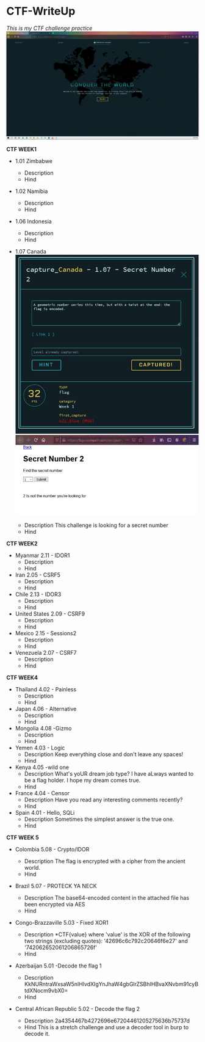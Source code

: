 # CTF-WriteUp
*This is my CTF challenge practice*
![Image of homepg](https://github.com/noiaa990/CTF-WriteUp/blob/ce17d3d419ce397a7234dd65ee0e540992c99559/CTF_Homepage.gif)



**CTF WEEK1** 
- 1.01 Zimbabwe 
   - Description
   - Hind
   
- 1.02 Namibia 
   - Description
   - Hind


- 1.06 Indonesia
   - Description
   - Hind
   
- 1.07 Canada
  ![Image](https://github.com/noiaa990/CTF-WriteUp/blob/main/107canada.JPG)
  ![Image](https://github.com/noiaa990/CTF-WriteUp/blob/main/107canada_2.JPG) 
  
   - Description
     This challenge is looking for a secret number
   - Hind


 
   
   
   
   
   
   
   
   
   
**CTF WEEK2**
 - Myanmar 2.11 - IDOR1
   - Description
   - Hind
 - Iran 2.05 - CSRF5
   - Description
   - Hind
 - Chile 2.13 - IDOR3
   - Description
   - Hind
 - United States 2.09 - CSRF9
   - Description
   - Hind
 - Mexico 2.15 - Sessions2
   - Description
   - Hind
 - Venezuela 2.07 - CSRF7
   - Description
   - Hind
 
  
**CTF WEEK4**
 - Thailand 4.02 - Painless
   - Description
   - Hind
 - Japan 4.06 - Alternative
   - Description
   - Hind
 - Mongolia 4.08 -Gizmo
   - Description
   - Hind
 - Yemen 4.03 - Logic
   - Description
     Keep everything close and don't leave any spaces!
   - Hind 
 - Kenya 4.05 -wild one
   - Description
     What's yoUR dream job type? I have aLways wanted to be a flag holder. 
     I hope my dream comes true.
   - Hind 
 - France 4.04 - Censor
   - Description
     Have you read any interesting comments recently?
   - Hind  
 - Spain 4.01 - Hello, SQLi
   - Description
     Sometimes the simplest answer is the true one.
   - Hind
  
  
**CTF WEEK 5**
 - Colombia 5.08 - Crypto/IDOR
   - Description
     The flag is encrypted with a cipher from the ancient world.
   - Hind
     
 - Brazil 5.07 - PROTECK YA NECK
   - Description
     The base64-encoded content in the attached file has been encrypted via AES
   - Hind
     
 - Congo-Brazzaville 5.03 - Fixed XOR1
   - Description
     *CTF{value} where 'value' is the XOR of the following two strings (excluding quotes): 
     '42696c6c792c20646f6e27' and '742062652061206865726f'
   - Hind
  
 - Azerbaijan 5.01 -Decode the flag 1
   - Description
     KkNURntraWxsaW5nIHlvdXIgYnJhaW4gbGlrZSBhIHBvaXNvbm91cyBtdXNocm9vbX0=
   - Hind
     
     
 - Central African Republic 5.02 - Decode the flag 2
   - Description
     2a4354467b4272696e67204461205275636b75737d
   - Hind
     This is a stretch challenge and use a decoder tool in burp to decode it.
